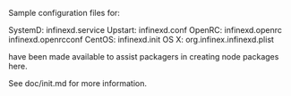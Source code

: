 Sample configuration files for:

SystemD: infinexd.service
Upstart: infinexd.conf
OpenRC:  infinexd.openrc
         infinexd.openrcconf
CentOS:  infinexd.init
OS X:    org.infinex.infinexd.plist

have been made available to assist packagers in creating node packages here.

See doc/init.md for more information.
